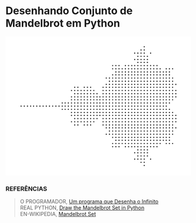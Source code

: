 <!--
    TITLE       : README.md
    AUTOR       : MARCUS FARIA
    DATE        : 03.10.2022
 -->

**Desenhando Conjunto de Mandelbrot em Python**
===

<div align="center">

![Fractal Mandelbrot Set, low density][img-fractal-low-density]

</div>


### REFERÊNCIAS

> O PROGRAMADOR, [Um programa que Desenha o Infinito][link-oprogramador] <br/>
> REAL PYTHON, [Draw the Mandelbrot Set in Python][link-realpython] <br/>
> EN-WIKIPEDIA, [Mandelbrot Set][link-wiki]



<!-- LOCAL VARIABLES -->
[link-oprogramador]: https://github.com/oprogramadorreal/Mandelbrot
[link-realpython]: https://realpython.com/mandelbrot-set-python/
[link-wiki]: https://en.wikipedia.org/wiki/Mandelbrot_set

[img-fractal-low-density]: img/fractal_low_density.png
